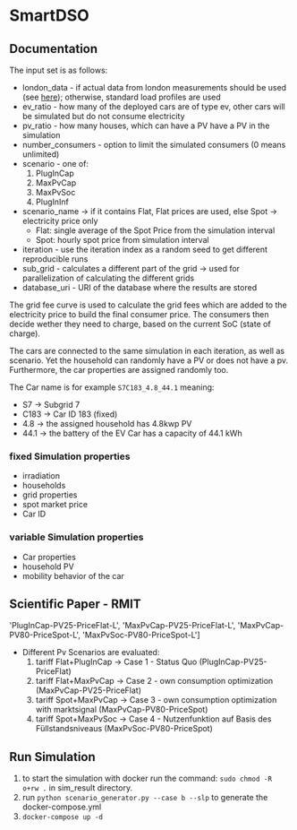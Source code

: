 # SmartDSO


## Documentation

The input set is as follows:

* london_data - if actual data from london measurements should be used (see [here](https://data.london.gov.uk/dataset/smartmeter-energy-use-data-in-london-households)); otherwise, standard load profiles are used
* ev_ratio - how many of the deployed cars are of type ev, other cars will be simulated but do not consume electricity
* pv_ratio - how many houses, which can have a PV have a PV in the simulation
* number_consumers - option to limit the simulated consumers (0 means unlimited)
* scenario - one of:
    1. PlugInCap
    2. MaxPvCap
    3. MaxPvSoc
    4. PlugInInf
* scenario_name -> if it contains Flat, Flat prices are used, else Spot -> electricity price only
    * Flat: single average of the Spot Price from the simulation interval
    * Spot: hourly spot price from simulation interval
* iteration - use the iteration index as a random seed to get different reproducible runs
* sub_grid - calculates a different part of the grid -> used for parallelization of calculating the different grids
* database_uri - URI of the database where the results are stored

The grid fee curve is used to calculate the grid fees which are added to the electricity price to build the final consumer price.
The consumers then decide wether they need to charge, based on the current SoC (state of charge).

The cars are connected to the same simulation in each iteration, as well as scenario.
Yet the household can randomly have a PV or does not have a pv.
Furthermore, the car properties are assigned randomly too.

The Car name is for example `S7C183_4.8_44.1` meaning:

* S7 -> Subgrid 7
* C183 -> Car ID 183 (fixed)
* 4.8 -> the assigned household has 4.8kwp PV
* 44.1 -> the battery of the EV Car has a capacity of 44.1 kWh

### fixed Simulation properties
* irradiation
* households
* grid properties
* spot market price
* Car ID
### variable Simulation properties
* Car properties
* household PV
* mobility behavior of the car

## Scientific Paper - RMIT

'PlugInCap-PV25-PriceFlat-L', 'MaxPvCap-PV25-PriceFlat-L',
             'MaxPvCap-PV80-PriceSpot-L', 'MaxPvSoc-PV80-PriceSpot-L']
* Different Pv Scenarios are evaluated:
    1. tariff Flat+PlugInCap -> Case 1 - Status Quo (PlugInCap-PV25-PriceFlat)
    2. tariff Flat+MaxPvCap -> Case 2 - own consumption optimization (MaxPvCap-PV25-PriceFlat)
    3. tariff Spot+MaxPvCap -> Case 3 - own consumption optimization with marktsignal (MaxPvCap-PV80-PriceSpot)
    4. tariff Spot+MaxPvSoc -> Case 4 - Nutzenfunktion auf Basis des Füllstandsniveaus (MaxPvSoc-PV80-PriceSpot)

## Run Simulation

1. to start the simulation with docker run the command:
`sudo chmod -R o+rw .` in sim_result directory.
2. run `python scenario_generator.py --case b --slp` to generate the docker-compose.yml
3. `docker-compose up -d`
